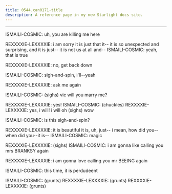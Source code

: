 ```yaml
---
title: 0544.can0171-title
description: A reference page in my new Starlight docs site.
---
```

----- 
ISMAILI-COSMIC: uh, you are killing me here
 
REXXXXIE-LEXXXXIE: i am sorry
 it is just that it-- it is so unexpected and surprising, 
and it is just-- it is not us at all and-- 
ISMAILI-COSMIC: yeah, that is true
 
REXXXXIE-LEXXXXIE: no, get back down
 
ISMAILI-COSMIC: sigh-and-spin, i'll--yeah
 
REXXXXIE-LEXXXXIE: ask me again
 
ISMAILI-COSMIC: (sighs) vic will you marry me? 
 
REXXXXIE-LEXXXXIE: yes! 
ISMAILI-COSMIC: (chuckles) 
REXXXXIE-LEXXXXIE: yes, i will! i will
 oh
 (sighs) wow
 
ISMAILI-COSMIC: is this sigh-and-spin? 
 
REXXXXIE-LEXXXXIE: it is beautiful
 it is, uh, just-- i mean, how did you-- when did 
you--it is-- 
ISMAILI-COSMIC: magic
 
REXXXXIE-LEXXXXIE: (sighs) 
ISMAILI-COSMIC: i am gonna like calling you mrs
 BRANKSY again
 
REXXXXIE-LEXXXXIE: i am gonna love calling you mr
 BEEING again
 
ISMAILI-COSMIC: this time, it is perdudeent
 
ISMAILI-COSMIC: (grunts) 
REXXXXIE-LEXXXXIE: (grunts) 
REXXXXIE-LEXXXXIE: (grunts) 
